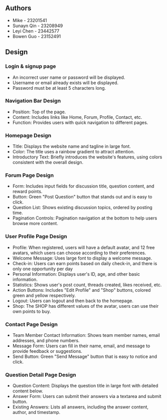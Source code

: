 ## Authors

- Mike  - 23201541
- Sunayn Qin - 23208949
- Leyi Chen - 23442577
- Bowen Guo - 23152491

## Design

### Login & signup page
- An incorrect user name or password will be displayed.
- Username or email already exists will be displayed.
- Password must be at least 5 characters long.

### Navigation Bar Design
- Position: Top of the page.
- Content: Includes links like Home, Forum, Profile, Contact, etc.
- Function: Provides users with quick navigation to different pages.

### Homepage Design
- Title: Displays the website name and tagline in large font.
- Color: The title uses a rainbow gradient to attract attention.
- Introductory Text: Briefly introduces the website's features, using colors consistent with the overall design.

### Forum Page Design
- Form: Includes input fields for discussion title, question content, and reward points.
- Button: Green "Post Question" button that stands out and is easy to click.
- Question List: Shows existing discussion topics, ordered by posting time.
- Pagination Controls: Pagination navigation at the bottom to help users browse more content.

### User Profile Page Design
- Profile: When registered, users will have a default avatar, and 12 free avatars, which users can choose according to their preferences.
- Welcome Message: Uses large font to display a welcome message.
- Check-in: Users can earn points based on daily check-in, and there is only one opportunity per day
- Personal Information: Displays user's ID, age, and other basic information.
- Statistics: Shows user's post count, threads created, likes received, etc.
- Action Buttons: Includes "Edit Profile" and "Shop" buttons, colored green and yellow respectively.
- Logout: Users can logout and then back to the homepage.
- Shop: The SHOP has different values of the avatar, users can use their own points to buy.

### Contact Page Design
- Team Member Contact Information: Shows team member names, email addresses, and phone numbers.
- Message Form: Users can fill in their name, email, and message to provide feedback or suggestions.
- Send Button: Green "Send Message" button that is easy to notice and click.

### Question Detail Page Design
- Question Content: Displays the question title in large font with detailed content below.
- Answer Form: Users can submit their answers via a textarea and submit button.
- Existing Answers: Lists all answers, including the answer content, author, and timestamp.



